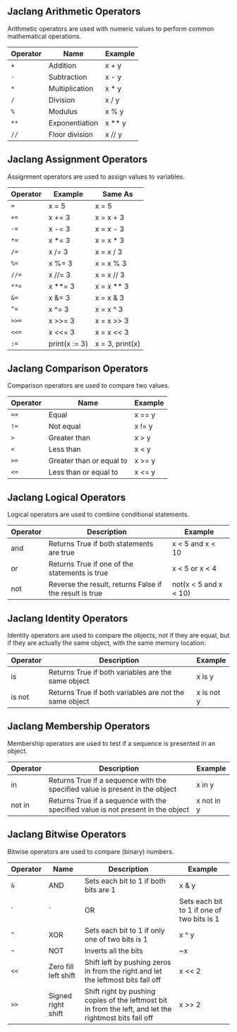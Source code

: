 ## Jaclang Arithmetic Operators
Arithmetic operators are used with numeric values to perform common mathematical operations.

| **Operator**   | **Name**          | **Example**   |
|----------------|-------------------|---------------|
| `+ `           | Addition          | x + y         |
| `- `           | Subtraction       | x - y         |
| `*`            | Multiplication    | x * y         |
| `/`            | Division          | x / y         |
| `%`            | Modulus           | x % y         |
| `**`           | Exponentiation    | x ** y        |
| `//`           | Floor division    | x // y        |

## Jaclang Assignment Operators
Assignment operators are used to assign values to variables.

|**Operator**| **Example**        | **Same As**     |
|------------|--------------------|-----------------|
| `=`        | x = 5              | x = 5           |
| `+=`       | x += 3             | x = x + 3       |
| `-=`       | x -= 3             | x = x - 3       |
| `*=`       | x *= 3             | x = x * 3       |
| `/=`       | x /= 3             | x = x / 3       |
| `%=`       | x %= 3             | x = x % 3       |
| `//=`      | x //= 3            | x = x // 3      |
| `**=`      | x **= 3            | x = x ** 3      |
| `&=`       | x &= 3             | x = x & 3       |
| `^=`       | x ^= 3             | x = x ^ 3       |
| `>>=`      | x >>= 3            | x = x >> 3      |
| `<<=`      | x <<= 3            | x = x << 3      |
| `:=`       | print(x := 3)      | x = 3, print(x) |

## Jaclang Comparison Operators
Comparison operators are used to compare two values.

| Operator   | Name                        | Example   |
|------------|-----------------------------|-----------|
| `==`       | Equal                       | x == y    |
| `!=`       | Not equal                   | x != y    |
| `>`        | Greater than                | x > y     |
| `<`        | Less than                   | x < y     |
| `>=`       | Greater than or equal to    | x >= y    |
| `<=`       | Less than or equal to       | x <= y    |

## Jaclang Logical Operators
Logical operators are used to combine conditional statements.

| Operator | Description                                       | Example                     |
|----------|---------------------------------------------------|-----------------------------|
| and      | Returns True if both statements are true          | x < 5 and x < 10            |
| or       | Returns True if one of the statements is true     | x < 5 or x < 4              |
| not      | Reverse the result, returns False if the result is true | not(x < 5 and x < 10) |

## Jaclang Identity Operators
Identity operators are used to compare the objects, not if they are equal, but if they are actually the same object, with the same memory location:

| Operator | Description                                            | Example        |
|----------|--------------------------------------------------------|----------------|
| is       | Returns True if both variables are the same object     | x is y         |
| is not   | Returns True if both variables are not the same object | x is not y     |

## Jaclang Membership Operators
Membership operators are used to test if a sequence is presented in an object.

| Operator  | Description                                                                      | Example       |
|-----------|----------------------------------------------------------------------------------|---------------|
| in        | Returns True if a sequence with the specified value is present in the object     | x in y        |
| not in    | Returns True if a sequence with the specified value is not present in the object | x not in y    |

## Jaclang Bitwise Operators
Bitwise operators are used to compare (binary) numbers.

| Operator | Name               | Description                                                                   | Example   |
|----------|--------------------|-------------------------------------------------------------------------------|-----------|
| `&`        | AND                | Sets each bit to 1 if both bits are 1                                         | x & y     |
| `|`        | OR                 | Sets each bit to 1 if one of two bits is 1                                    | x | y     |
| `^`       | XOR                | Sets each bit to 1 if only one of two bits is 1                               | x ^ y     |
| `~`        | NOT                | Inverts all the bits                                                           | ~x        |
| `<<`       | Zero fill left shift | Shift left by pushing zeros in from the right and let the leftmost bits fall off | x << 2    |
| `>>`       | Signed right shift | Shift right by pushing copies of the leftmost bit in from the left, and let the rightmost bits fall off | x >> 2    |
